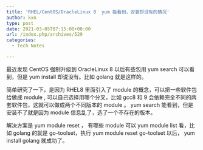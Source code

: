```yaml
---
title: 'RHEL/CentOS/OracleLinux 8  yum 能看到，安装却没有的情况'
author: kxn
type: post
date: 2021-03-05T07:15:00+00:00
url: /index.php/archives/529
categories:
  - Tech Notes

---
```

最近发现 CentOS 强制升级到 OracleLinux 8 以后有些包用 yum search 可以看到，但是 yum install 却说没有。比如 golang 就是这样的。

简单研究了一下，是因为 RHEL8 里面引入了 module 的概念，可以把一些软件包给做成 module , 可以自己选择用哪个分叉，比如 gcc8 和 9 会依赖完全不同的两套软件包，这就可以做成两个不同版本的 module 。 yum search 能看到，但是安装不了就是因为 module 信息乱了，选了一个不存在的版本。

解决方案是 yum module reset <module name> ， 有哪些 module 可以 yum module list 看，比如 golang 的就是 go-toolset，执行 yum module reset go-toolset 以后， yum install golang 就成功了。